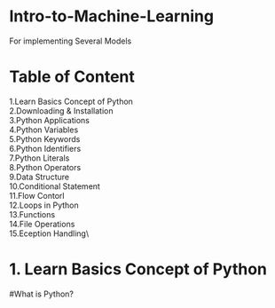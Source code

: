 # Intro-to-Machine-Learning
For implementing Several Models

# Table of Content
 1.Learn Basics Concept of Python \
 2.Downloading & Installation \
 3.Python Applications\
 4.Python Variables\
 5.Python Keywords\
 6.Python Identifiers\
 7.Python Literals\
 8.Python Operators\
 9.Data Structure\
 10.Conditional Statement\
 11.Flow Contorl\
 12.Loops in Python\
 13.Functions\
 14.File Operations\
 15.Eception Handling\


# 1. Learn Basics Concept of Python
  #What is Python?



